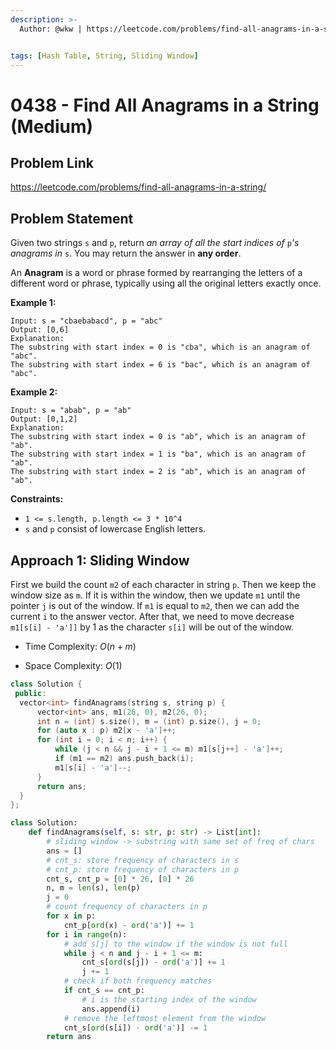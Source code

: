 ```yaml
---
description: >-
  Author: @wkw | https://leetcode.com/problems/find-all-anagrams-in-a-string/


tags: [Hash Table, String, Sliding Window]
---
```


# 0438 - Find All Anagrams in a String (Medium)

## Problem Link

https://leetcode.com/problems/find-all-anagrams-in-a-string/

## Problem Statement

Given two strings `s` and `p`, return _an array of all the start indices of_ `p`_'s anagrams in_ `s`. You may return the answer in **any order**.

An **Anagram** is a word or phrase formed by rearranging the letters of a different word or phrase, typically using all the original letters exactly once.

**Example 1:**

```
Input: s = "cbaebabacd", p = "abc"
Output: [0,6]
Explanation:
The substring with start index = 0 is "cba", which is an anagram of "abc".
The substring with start index = 6 is "bac", which is an anagram of "abc".
```

**Example 2:**

```
Input: s = "abab", p = "ab"
Output: [0,1,2]
Explanation:
The substring with start index = 0 is "ab", which is an anagram of "ab".
The substring with start index = 1 is "ba", which is an anagram of "ab".
The substring with start index = 2 is "ab", which is an anagram of "ab".
```

**Constraints:**

- `1 <= s.length, p.length <= 3 * 10^4`
- `s` and `p` consist of lowercase English letters.

## Approach 1: Sliding Window

First we build the count `m2` of each character in string `p`. Then we keep the window size as `m`. If it is within the window, then we update `m1` until the pointer `j` is out of the window. If `m1` is equal to `m2`, then we can add the current `i` to the answer vector. After that, we need to move decrease `m1[s[i] - 'a']]` by 1 as the character `s[i]` will be out of the window.

- Time Complexity: $O(n + m)$

- Space Complexity: $O(1)$

<Tabs>
<TabItem value="cpp" label="C++">
<SolutionAuthor name="@wkw"/>

```cpp
class Solution {
 public:
  vector<int> findAnagrams(string s, string p) {
      vector<int> ans, m1(26, 0), m2(26, 0);
      int n = (int) s.size(), m = (int) p.size(), j = 0;
      for (auto x : p) m2[x - 'a']++;
      for (int i = 0; i < n; i++) {
          while (j < n && j - i + 1 <= m) m1[s[j++] - 'a']++;
          if (m1 == m2) ans.push_back(i);
          m1[s[i] - 'a']--;
      }
      return ans;
  }
};
```

</TabItem>

<TabItem value="py" label="Python">
<SolutionAuthor name="@wkw"/>

```py
class Solution:
    def findAnagrams(self, s: str, p: str) -> List[int]:
        # sliding window -> substring with same set of freq of chars
        ans = []
        # cnt_s: store frequency of characters in s
        # cnt_p: store frequency of characters in p
        cnt_s, cnt_p = [0] * 26, [0] * 26
        n, m = len(s), len(p)
        j = 0
        # count frequency of characters in p
        for x in p:
            cnt_p[ord(x) - ord('a')] += 1
        for i in range(n):
            # add s[j] to the window if the window is not full
            while j < n and j - i + 1 <= m:
                cnt_s[ord(s[j]) - ord('a')] += 1
                j += 1
            # check if both frequency matches
            if cnt_s == cnt_p:
                # i is the starting index of the window
                ans.append(i)
            # remove the leftmost element from the window
            cnt_s[ord(s[i]) - ord('a')] -= 1
        return ans
```

</TabItem>

</Tabs>
